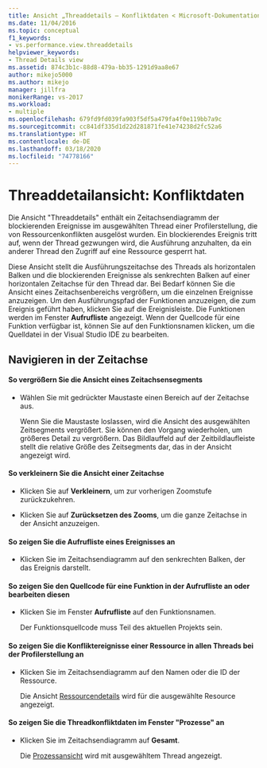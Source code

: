 ```yaml
---
title: Ansicht „Threaddetails – Konfliktdaten < Microsoft-Dokumentation
ms.date: 11/04/2016
ms.topic: conceptual
f1_keywords:
- vs.performance.view.threaddetails
helpviewer_keywords:
- Thread Details view
ms.assetid: 874c3b1c-88d8-479a-bb35-1291d9aa8e67
author: mikejo5000
ms.author: mikejo
manager: jillfra
monikerRange: vs-2017
ms.workload:
- multiple
ms.openlocfilehash: 679fd9fd039fa903f5df5a479fa4f0e119bb7a9c
ms.sourcegitcommit: cc841df335d1d22d281871fe41e74238d2fc52a6
ms.translationtype: HT
ms.contentlocale: de-DE
ms.lasthandoff: 03/18/2020
ms.locfileid: "74778166"
---
```

# <a name="thread-details-view---contention-data"></a>Threaddetailansicht: Konfliktdaten
Die Ansicht "Threaddetails" enthält ein Zeitachsendiagramm der blockierenden Ereignisse im ausgewählten Thread einer Profilerstellung, die von Ressourcenkonflikten ausgelöst wurden. Ein blockierendes Ereignis tritt auf, wenn der Thread gezwungen wird, die Ausführung anzuhalten, da ein anderer Thread den Zugriff auf eine Ressource gesperrt hat.

 Diese Ansicht stellt die Ausführungszeitachse des Threads als horizontalen Balken und die blockierenden Ereignisse als senkrechten Balken auf einer horizontalen Zeitachse für den Thread dar. Bei Bedarf können Sie die Ansicht eines Zeitachsenbereichs vergrößern, um die einzelnen Ereignisse anzuzeigen. Um den Ausführungspfad der Funktionen anzuzeigen, die zum Ereignis geführt haben, klicken Sie auf die Ereignisleiste. Die Funktionen werden im Fenster **Aufrufliste** angezeigt. Wenn der Quellcode für eine Funktion verfügbar ist, können Sie auf den Funktionsnamen klicken, um die Quelldatei in der Visual Studio IDE zu bearbeiten.

## <a name="navigate-the-timeline"></a>Navigieren in der Zeitachse

#### <a name="to-zoom-in-on-a-timeline-segment"></a>So vergrößern Sie die Ansicht eines Zeitachsensegments

- Wählen Sie mit gedrückter Maustaste einen Bereich auf der Zeitachse aus.

     Wenn Sie die Maustaste loslassen, wird die Ansicht des ausgewählten Zeitsegments vergrößert. Sie können den Vorgang wiederholen, um größeres Detail zu vergrößern. Das Bildlauffeld auf der Zeitbildlaufleiste stellt die relative Größe des Zeitsegments dar, das in der Ansicht angezeigt wird.

#### <a name="to-zoom-out-on-a-timeline"></a>So verkleinern Sie die Ansicht einer Zeitachse

- Klicken Sie auf **Verkleinern**, um zur vorherigen Zoomstufe zurückzukehren.

- Klicken Sie auf **Zurücksetzen des Zooms**, um die ganze Zeitachse in der Ansicht anzuzeigen.

#### <a name="to-view-the-call-stack-of-an-event"></a>So zeigen Sie die Aufrufliste eines Ereignisses an

- Klicken Sie im Zeitachsendiagramm auf den senkrechten Balken, der das Ereignis darstellt.

#### <a name="to-view-or-edit-the-source-code-of-a-function-in-the-call-stack"></a>So zeigen Sie den Quellcode für eine Funktion in der Aufrufliste an oder bearbeiten diesen

- Klicken Sie im Fenster **Aufrufliste** auf den Funktionsnamen.

  Der Funktionsquellcode muss Teil des aktuellen Projekts sein.

#### <a name="to-view-the-contention-events-of-a-resource-in-all-threads-in-the-profiling-run"></a>So zeigen Sie die Konfliktereignisse einer Ressource in allen Threads bei der Profilerstellung an

- Klicken Sie im Zeitachsendiagramm auf den Namen oder die ID der Ressource.

     Die Ansicht [Ressourcendetails](../profiling/resource-details-view-contention-data.md) wird für die ausgewählte Resource angezeigt.

#### <a name="to-view-the-thread-contention-data-in-the-processes-window"></a>So zeigen Sie die Threadkonfliktdaten im Fenster "Prozesse" an

- Klicken Sie im Zeitachsendiagramm auf **Gesamt**.

     Die [Prozessansicht](../profiling/process-view-contention-data.md) wird mit ausgewähltem Thread angezeigt.
